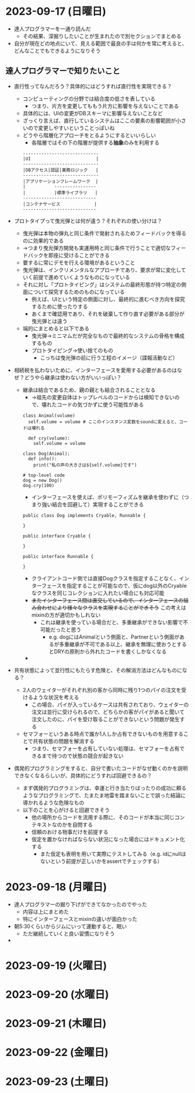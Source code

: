 # 2023-09-17 (日曜日)

* 達人プログラマーを一通り読んだ
  * その結果、深掘りしたいことが生まれたので別セクションでまとめる
* 自分が現在どの地点にいて、見える範囲で最良の手は何かを常に考えると、どんなことでもできるようになりそう

## 達人プログラマーで知りたいこと

* 直行性ってなんだろう？具体的にはどうすれば直行性を実現できる？
  * コンピューティングの分野では結合度の低さを表している
    * つまり、片方を変更してももう片方に影響を与えないことである
  * 具体的には、UIの変更がDBスキーマに影響与えないことなど
  * ざっくり言えば、直行しているシステムはここの要素の影響範囲が小さいので変更しやすいということっぽいね
  * どうやら階層化アプローチをとるようにするといいらしい
    * 各階層ではその下の階層が提供する**抽象**のみを利用する
    ```
    -----------------------------
    |UI                         |
    -----------------------------
    |DBアクセス|認証|業務ロジック   |
    -----------------------------
    |アプリケーションフレームワーク  |
    |           ----------------
    |           |標準ライブラリ   |
    ----------------------------
    |コンテナサービス             |
    ----------------------------
    ```

* プロトタイプって曳光弾とは何が違う？それぞれの使い分けは？
  * 曳光弾は本物の弾丸と同じ条件で発射されるためフィードバックを得るのに効果的である
  * →つまり曳光弾方開発も実運用時と同じ条件で行うことで適切なフィードバックを即座に受けることができる
  * 要するに常にデモを行える環境があるということ
  * 曳光弾は、インクリメンタルなアプローチであり、要求が常に変化していく前提で進めていくようなものになっている
  * それに対し「プロトタイピング」はシステムの最終形態が持つ特定の側面について探究するためのものになっている
    * 例えば、UIという特定の側面に対し、最終的に進むべき方向を探究するために使ったりする
    * あくまで確認用であり、それを破棄して作り直す必要がある部分が曳光弾とは違う
  * 端的にまとめると以下である
    * 曳光弾→ミニマムだが完全なもので最終的なシステムの骨格を構成するもの
    * プロトタイピング→使い捨てのもの
      * こっちは曳光弾の前に行う工程のイメージ（諜報活動など）

* 相続税を払わないために、インターフェースを愛用する必要があるのはなぜ？どうやら継承は使わない方がいいっぽい？
  * 継承は結合であるため、親の親とも結合されることとなる
    * →祖先の変更自体はトップレベルのコードからは検知できないので、壊れたコードの気づかずに使う可能性がある
    ```
    class Animal(volume)
      self.volume = volume # ここのインスタンス変数をsoundに変えると、コードは壊れる

      def cry(volume):
        self.volume = volume
    
    class Dog(Animal):
      def info():
        print("私の声の大きさは${self.volume}です")

    # top-level code
    dog = new Dog()
    dog.cry(100)
    ```
    * インターフェースを使えば、ポリモーフィズムを継承を使わずに（つまり強い結合を回避して）実現することができる
    ```
    public class Dog implements Cryable, Runnable {

    }

    public interface Cryable {
      
    }

    public interface Runnable {
      
    }
    ```
      * クライアントコード側では直接Dogクラスを指定することなく、インターフェースを指定することが可能なので、仮にdog以外のCryableなクラスを同じコレクションに入れたい場合にも対応可能
      * ~~またインターフェース間は直交しているので、インターフェースの組み合わせにより様々なクラスを実現することができそう~~ この考えはmixinの方が適切かもしれない
        * これは継承を使っている場合だと、多重継承ができない影響で不可能だったと思う
          * e.g. dogにはAnimalという側面と、Partnerという側面があるが多重継承が不可である以上、継承を無理に使おうとするとDRYの原則から外れたコードを書くしかなくなる
      * 

* 共有状態によって並行性にもたらす危険と、その解消方法はどんなものになる？
  * 2人のウェイターがそれぞれ別の客から同時に残り1つのパイの注文を受けるような状況を考える
    * この場合、パイが入っているケースは共有されており、ウェイターの注文は並行に受けられるので、どちらかの客がパイがあると聞いて注文したのに、パイを受け取ることができないという問題が発生する
  * セマフォーというある時点で誰か1人しか占有できないものを用意することで共有状態の問題を解消する
    * つまり、セマフォーを占有していない処理は、セマフォーを占有できるまで待つので状態の競合が起きない

* 偶発的プログラミングをすると、自分で書いたコードがなぜ動くのかを説明できなくなるらしいが、具体的にどうすれば回避できるの？
  * まず偶発的プログラミングは、幸運と行き当たりばったりの成功に頼るようなプログラミングで、たまたま地雷を踏まないことで誤った結論に導かれるような危険なもの
  * 以下のことを心がけると回避できそう
    * 他の場所からコードを流用する際に、そのコードが本当に同じコンテキストなのかを自問する
    * 信頼のおける物事だけを前提する
    * 仮定を置かなければならない状況になった場合にはドキュメント化する
      * また仮定も表明を用いて実際にテストしてみる（e.g. idにnullはないという前提が正しいかをassertでチェックする）


# 2023-09-18 (月曜日)

* 達人プログラマーの掘り下げができてなかったのでやった
  * 内容は上にまとめた
  * 特にインターフェースとmixinの違いが面白かった
* 朝5:30くらいからジムにいって運動すると、眠い
  * ただ継続していくと良い習慣になりそう
* 



# 2023-09-19 (火曜日)



# 2023-09-20 (水曜日)



# 2023-09-21 (木曜日)



# 2023-09-22 (金曜日)



# 2023-09-23 (土曜日)




